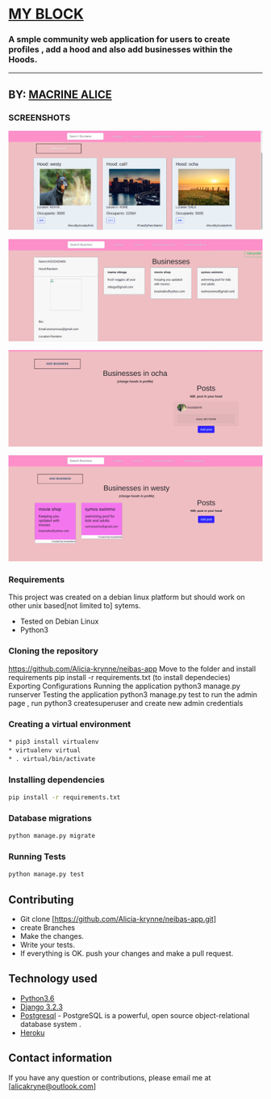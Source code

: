 # [MY BLOCK ](https://joonshoodapp.herokuapp.com/)

### A smple  community  web  application  for  users to  create  profiles , add a hood and  also  add businesses within the  Hoods.
------------------------------------------------------------------------
## BY: [MACRINE ALICE ](https://github.com/Alicia-krynne)

### SCREENSHOTS 

![homepage](./static/pics/hood.png)

![profilepage](./static/pics/profilehood.png)

![profilepage](./static/pics/profile2hood.png)

![biz page](./static/pics/hodbiz.png)
### Requirements
This project was created on a debian linux platform but should work on other unix based[not limited to] sytems.
* Tested on Debian Linux
* Python3
### Cloning the repository
https://github.com/Alicia-krynne/neibas-app
Move to the folder and install requirements
pip install -r requirements.txt (to  install dependecies)
Exporting Configurations
Running the application
python3 manage.py runserver
Testing the application
python3 manage.py test
to  run  the  admin page , run python3 createsuperuser and  create new  admin  credentials
### Creating a virtual environment
```bash
* pip3 install virtualenv
* virtualenv virtual
* . virtual/bin/activate
```
### Installing dependencies
```bash
pip install -r requirements.txt
```

### Database migrations
```bash
python manage.py migrate
```
### Running Tests
```bash
python manage.py test
```

## Contributing
- Git clone [https://github.com/Alicia-krynne/neibas-app.git]
- create Branches
- Make the changes.
- Write your tests.
- If everything is OK. push your changes and make a pull request.
## Technology used
* [Python3.6](https://www.python.org/)
* [Django 3.2.3](https://docs.djangoproject.com/en/3.2/)
* [Postgresql](https://www.postgresql.org/docs/) - PostgreSQL is a powerful, open source object-relational database system .
* [Heroku](https://heroku.com)

## Contact information 
If you have any question or contributions, please email me at [alicakryne@outlook.com]